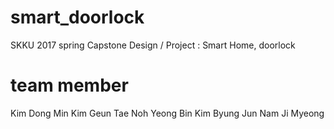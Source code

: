 # smart_doorlock
SKKU 2017 spring Capstone Design / Project : Smart Home, doorlock

# team member
Kim Dong Min
Kim Geun Tae
Noh Yeong Bin
Kim Byung Jun
Nam Ji Myeong
